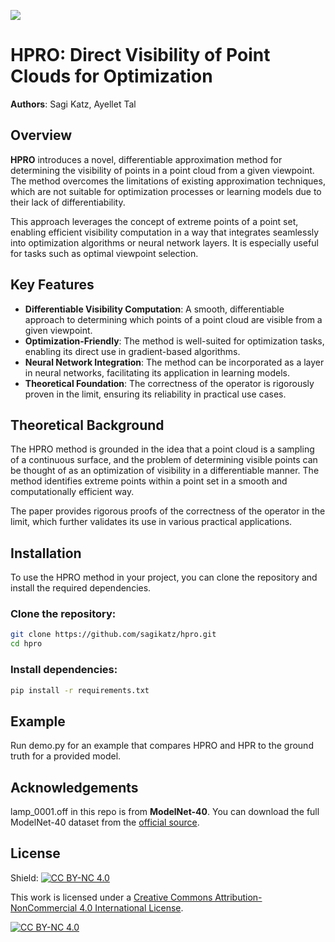 ![](C:\source\paper_HPRNet\HPRO_github\hpro\image.PNG)

# HPRO: Direct Visibility of Point Clouds for Optimization
**Authors**: Sagi Katz, Ayellet Tal

## Overview

**HPRO** introduces a novel, differentiable approximation method for determining the visibility of points in a point cloud from a given viewpoint. The method overcomes the limitations of existing approximation techniques, which are not suitable for optimization processes or learning models due to their lack of differentiability. 

This approach leverages the concept of extreme points of a point set, enabling efficient visibility computation in a way that integrates seamlessly into optimization algorithms or neural network layers. It is especially useful for tasks such as optimal viewpoint selection.

## Key Features

- **Differentiable Visibility Computation**: A smooth, differentiable approach to determining which points of a point cloud are visible from a given viewpoint.
- **Optimization-Friendly**: The method is well-suited for optimization tasks, enabling its direct use in gradient-based algorithms.
- **Neural Network Integration**: The method can be incorporated as a layer in neural networks, facilitating its application in learning models.
- **Theoretical Foundation**: The correctness of the operator is rigorously proven in the limit, ensuring its reliability in practical use cases.

## Theoretical Background

The HPRO method is grounded in the idea that a point cloud is a sampling of a continuous surface, and the problem of determining visible points can be thought of as an optimization of visibility in a differentiable manner. The method identifies extreme points within a point set in a smooth and computationally efficient way.

The paper provides rigorous proofs of the correctness of the operator in the limit, which further validates its use in various practical applications.

## Installation

To use the HPRO method in your project, you can clone the repository and install the required dependencies.

### Clone the repository:
```bash
git clone https://github.com/sagikatz/hpro.git
cd hpro
```

### Install dependencies:
```bash
pip install -r requirements.txt
```
## Example

Run demo.py for an example that compares HPRO and HPR to the ground truth for a provided model.

## Acknowledgements 
lamp_0001.off in this repo is from **ModelNet-40**. You can download the full ModelNet-40 dataset from the [official source](https://modelnet.cs.princeton.edu/).

## License

Shield: [![CC BY-NC 4.0][cc-by-nc-shield]][cc-by-nc]

This work is licensed under a
[Creative Commons Attribution-NonCommercial 4.0 International License][cc-by-nc].

[![CC BY-NC 4.0][cc-by-nc-image]][cc-by-nc]

[cc-by-nc]: https://creativecommons.org/licenses/by-nc/4.0/
[cc-by-nc-image]: https://licensebuttons.net/l/by-nc/4.0/88x31.png
[cc-by-nc-shield]: https://img.shields.io/badge/License-CC%20BY--NC%204.0-lightgrey.svg
